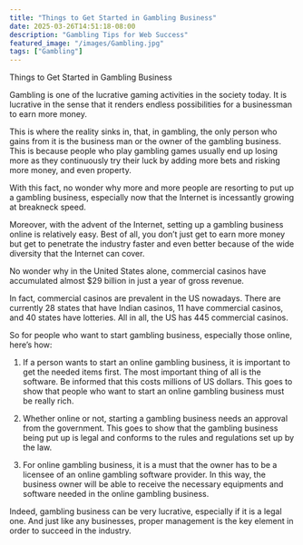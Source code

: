 ```yaml
---
title: "Things to Get Started in Gambling Business"
date: 2025-03-26T14:51:18-08:00
description: "Gambling Tips for Web Success"
featured_image: "/images/Gambling.jpg"
tags: ["Gambling"]
---
```


Things to Get Started in Gambling Business

Gambling is one of the lucrative gaming activities in the society today. It is lucrative in the sense that it renders endless possibilities for a businessman to earn more money.

This is where the reality sinks in, that, in gambling, the only person who gains from it is the business man or the owner of the gambling business. This is because people who play gambling games usually end up losing more as they continuously try their luck by adding more bets and risking more money, and even property.

With this fact, no wonder why more and more people are resorting to put up a gambling business, especially now that the Internet is incessantly growing at breakneck speed.

Moreover, with the advent of the Internet, setting up a gambling business online is relatively easy. Best of all, you don’t just get to earn more money  but get to penetrate the industry faster and even better because of the wide diversity that the Internet can cover.

No wonder why in the United States alone, commercial casinos have accumulated almost $29 billion in just a year of gross revenue.

In fact, commercial casinos are prevalent in the US nowadays. There are currently 28 states that have Indian casinos, 11 have commercial casinos, and 40 states have lotteries. All in all, the US has 445 commercial casinos.

So for people who want to start gambling business, especially those online, here’s how:

1. If a person wants to start an online gambling business, it is important to get the needed items first. The most important thing of all is the software. Be informed that this costs millions of US dollars. This goes to show that people who want to start an online gambling business must be really rich.

2. Whether online or not, starting a gambling business needs an approval from the government. This goes to show that the gambling business being put up is legal and conforms to the rules and regulations set up by the law.

3. For online gambling business, it is a must that the owner has to be a licensee of an online gambling software provider. In this way, the business owner will be able to receive the necessary equipments and software needed in the online gambling business.

Indeed, gambling business can be very lucrative, especially if it is a legal one. And just like any businesses, proper management is the key element in order to succeed in the industry. 

